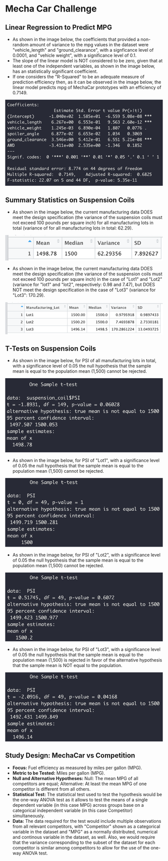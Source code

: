 # Mecha Car Challenge

## Linear Regression to Predict MPG

* As shown in the image below, the coefficients that provided a non-random amount of variance to the mpg values in the dataset were "vehicle_length" and "ground_clearance", with a signficance level of 0.0001, and "vehicle weight", with a significance level of 0.1.
* The slope of the linear model is NOT considered to be zero, given that at least one of the independent variables, as shown in the image below, has an statistically significant coefficient.
* If one considers the "R-Squared" to be an adequate measure of prediction efficiency then, as it can be observed in the image below, the linear model predicts mpg of MechaCar prototypes with an efficiency of 0.7149.

![](Images/regression.png)

## Summary Statistics on Suspension Coils

* As shown in the image below, the current manufacturing data DOES meet the design specification (the variance of the suspension coils must not exceed 100 pounds per square inch) for all manufacturing lots in total (variance of for all manufacturing lots in total: 62.29).

![](Images/summary.png)

* As shown in the image below, the current manufacturing data DOES meet the design specification (the variance of the suspension coils must not exceed 100 pounds per square inch) in the case of "Lot1" and "Lot2" (variance for "lot1" and "lot2", respectively: 0.98 and 7.47), but DOES NOT meet the design specification in the case of "Lot3" (variance for "Lot3": 170.29).

![](Images/summary_by_lot.png)

## T-Tests on Suspension Coils

* As shown in the image below, for PSI of all manufacturing lots in total, with a significance level of 0.05 the null hypothesis that the sample mean is equal to the population mean (1,500) cannot be rejected.

![](Images/t_test.png)

* As shown in the image below, for PSI of "Lot1", with a significance level of 0.05 the null hypothesis that the sample mean is equal to the population mean (1,500) cannot be rejected.

![](Images/t_test_lot1.png)

* As shown in the image below, for PSI of "Lot2", with a significance level of 0.05 the null hypothesis that the sample mean is equal to the population mean (1,500) cannot be rejected.

![](Images/t_test_lot2.png)

* As shown in the image below, for PSI of "Lot3", with a significance level of 0.05 the null hypothesis that the sample mean is equal to the population mean (1,500) is rejected in favor of the alternative hypothesis that the sample mean is NOT equal to the population.

![](Images/t_test_lot3.png)

## Study Design: MechaCar vs Competition

* **Focus:** Fuel efficiency as measured by miles per gallon (MPG).
* **Metric to be Tested:** Miles per gallon (MPG).
* **Null and Alternative Hypotheses:** Null: The mean MPG of all competitors are equal; Alternative: At least the mean MPG of one competitor is different from all others.
* **Statistical Test:** The statistical test used to test the hypothesis would be the one-way ANOVA test as it allows to test the means of a single dependent variable (in this case MPG) across groups base on a categorical independent variable (in this case Competitor) simultaneously.
* **Data:** The data required for the test would include multiple observations from all relevant competitors, with "Competitor" shown as a categorical variable in the dataset and "MPG" as a normally distributed, numerical and continous variable in the dataset, as well. Also, we would require that the variance corresponding to the subset of the dataset for each competitor is similar among competitors to allow for the use of the one-way ANOVA test.




